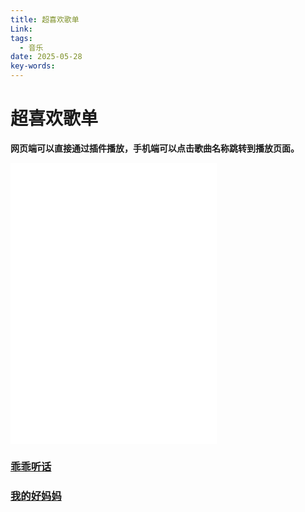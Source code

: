 ```yaml
---
title: 超喜欢歌单
Link: 
tags:
  - 音乐
date: 2025-05-28
key-words:
---
```

# 超喜欢歌单
**网页端可以直接通过插件播放，手机端可以点击歌曲名称跳转到播放页面。**
<iframe class="music-iframe" frameborder="no" border="0" marginwidth="0" marginheight="0" width=330 height=450 src="//music.163.com/outchain/player?type=0&id=13769136932&auto=1&height=430"></iframe>

### [乖乖听话](http://163cn.tv/FrSuqot)
### [我的好妈妈](http://163cn.tv/FrT6zja)



